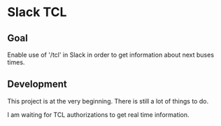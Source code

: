 # Slack TCL

## Goal
Enable use of '/tcl' in Slack in order to get information about next buses times.

## Development
This project is at the very beginning. There is still a lot of things to do.

I am waiting for TCL authorizations to get real time information.
